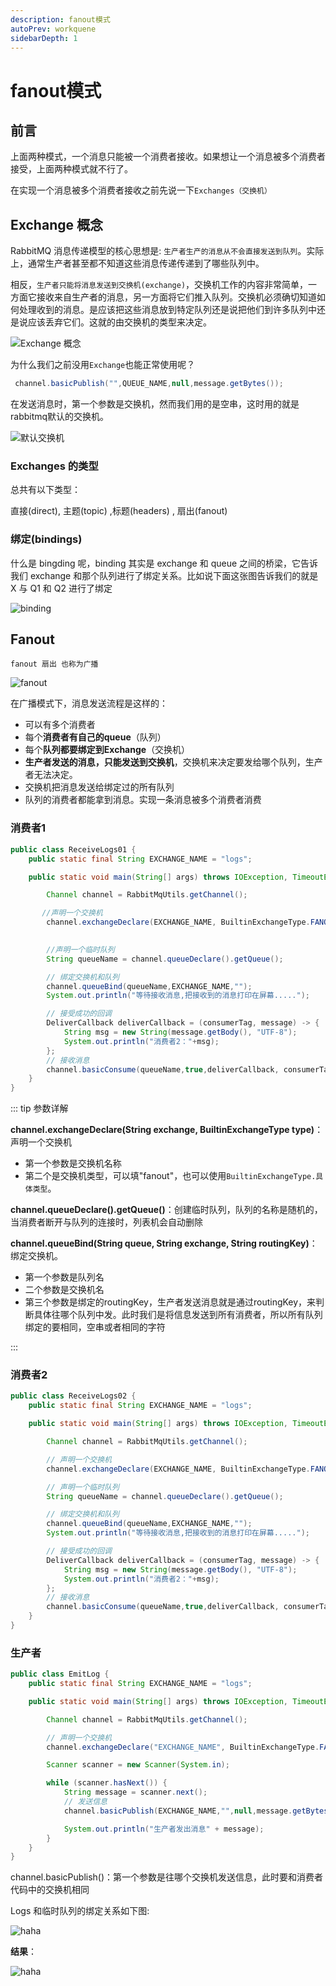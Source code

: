 ```yaml
---
description: fanout模式
autoPrev: workquene
sidebarDepth: 1
---
```


# fanout模式

## 前言
上面两种模式，一个消息只能被一个消费者接收。如果想让一个消息被多个消费者接受，上面两种模式就不行了。

在实现一个消息被多个消费者接收之前先说一下`Exchanges（交换机）`

## Exchange 概念

RabbitMQ 消息传递模型的核心思想是: `生产者生产的消息从不会直接发送到队列`。实际上，通常生产者甚至都不知道这些消息传递传递到了哪些队列中。

相反，`生产者只能将消息发送到交换机(exchange)`，交换机工作的内容非常简单，一方面它接收来自生产者的消息，另一方面将它们推入队列。交换机必须确切知道如何处理收到的消息。是应该把这些消息放到特定队列还是说把他们到许多队列中还是说应该丢弃它们。这就的由交换机的类型来决定。

![Exchange 概念](/blogImg/rabbitmq/2021-08-09_10-37-31.png)

为什么我们之前没用`Exchange`也能正常使用呢？


```java
 channel.basicPublish("",QUEUE_NAME,null,message.getBytes());
```
在发送消息时，第一个参数是交换机，然而我们用的是空串，这时用的就是rabbitmq默认的交换机。

![默认交换机](/blogImg/rabbitmq/默认交换机.png)

### Exchanges 的类型
总共有以下类型：

直接(direct), 主题(topic) ,标题(headers) , 扇出(fanout)

### 绑定(bindings)

什么是 bingding 呢，binding 其实是 exchange 和 queue 之间的桥梁，它告诉我们 exchange 和那个队列进行了绑定关系。比如说下面这张图告诉我们的就是 X 与 Q1 和 Q2 进行了绑定

![binding](/blogImg/rabbitmq/binding.png)

## Fanout
`fanout 扇出 也称为广播`

![fanout](/blogImg/rabbitmq/image-20191126213115873.png)

在广播模式下，消息发送流程是这样的：

-  可以有多个消费者
-  每个**消费者有自己的queue**（队列）
-  每个**队列都要绑定到Exchange**（交换机）
-  **生产者发送的消息，只能发送到交换机**，交换机来决定要发给哪个队列，生产者无法决定。
-  交换机把消息发送给绑定过的所有队列
-  队列的消费者都能拿到消息。实现一条消息被多个消费者消费

### 消费者1

```java
public class ReceiveLogs01 {
    public static final String EXCHANGE_NAME = "logs";

    public static void main(String[] args) throws IOException, TimeoutException {

        Channel channel = RabbitMqUtils.getChannel();

       //声明一个交换机
        channel.exchangeDeclare(EXCHANGE_NAME, BuiltinExchangeType.FANOUT);

        
        //声明一个临时队列
        String queueName = channel.queueDeclare().getQueue();

        // 绑定交换机和队列
        channel.queueBind(queueName,EXCHANGE_NAME,"");
        System.out.println("等待接收消息,把接收到的消息打印在屏幕.....");

        // 接受成功的回调
        DeliverCallback deliverCallback = (consumerTag, message) -> {
            String msg = new String(message.getBody(), "UTF-8");
            System.out.println("消费者2："+msg);
        };
        // 接收消息
        channel.basicConsume(queueName,true,deliverCallback, consumerTag -> {});
    }
}
```

::: tip 参数详解

**channel.exchangeDeclare(String exchange, BuiltinExchangeType type)**：声明一个交换机
* 第一个参数是交换机名称
* 第二个是交换机类型，可以填"fanout"，也可以使用`BuiltinExchangeType.具体类型`。

**channel.queueDeclare().getQueue()**：创建临时队列，队列的名称是随机的，当消费者断开与队列的连接时，列表机会自动删除

**channel.queueBind(String queue, String exchange, String routingKey)**：绑定交换机。
* 第一个参数是队列名
* 二个参数是交换机名
* 第三个参数是绑定的routingKey，生产者发送消息就是通过routingKey，来判断具体往哪个队列中发。此时我们是将信息发送到所有消费者，所以所有队列绑定的要相同，空串或者相同的字符

:::

### 消费者2
```java
public class ReceiveLogs02 {
    public static final String EXCHANGE_NAME = "logs";

    public static void main(String[] args) throws IOException, TimeoutException {

        Channel channel = RabbitMqUtils.getChannel();

        // 声明一个交换机
        channel.exchangeDeclare(EXCHANGE_NAME, BuiltinExchangeType.FANOUT);

        // 声明一个临时队列
        String queueName = channel.queueDeclare().getQueue();

        // 绑定交换机和队列
        channel.queueBind(queueName,EXCHANGE_NAME,"");
        System.out.println("等待接收消息,把接收到的消息打印在屏幕.....");

        // 接受成功的回调
        DeliverCallback deliverCallback = (consumerTag, message) -> {
            String msg = new String(message.getBody(), "UTF-8");
            System.out.println("消费者2："+msg);
        };
        // 接收消息
        channel.basicConsume(queueName,true,deliverCallback, consumerTag -> {});
    }
}
```

### 生产者

```java
public class EmitLog {
    public static final String EXCHANGE_NAME = "logs";

    public static void main(String[] args) throws IOException, TimeoutException {

        Channel channel = RabbitMqUtils.getChannel();

        // 声明一个交换机
        channel.exchangeDeclare("EXCHANGE_NAME", BuiltinExchangeType.FANOUT);

        Scanner scanner = new Scanner(System.in);

        while (scanner.hasNext()) {
            String message = scanner.next();
            // 发送信息
            channel.basicPublish(EXCHANGE_NAME,"",null,message.getBytes("UTF-8"));

            System.out.println("生产者发出消息" + message);
        }
    }
}
```

channel.basicPublish()：第一个参数是往哪个交换机发送信息，此时要和消费者代码中的交换机相同

Logs 和临时队列的绑定关系如下图:

![haha](/blogImg/rabbitmq/binding2.png)

**结果**：

![haha](/blogImg/rabbitmq/haha.png)